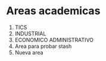 # Areas academicas 
1. TICS
2. INDUSTRIAL
3. ECONOMICO ADMINISTRATIVO
4. Area para probar stash
5. Nueva area